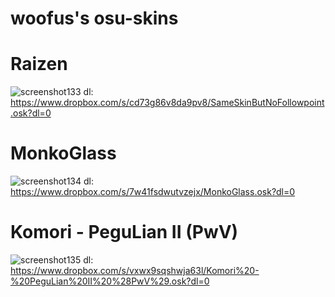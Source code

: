# woofus's osu-skins


# Raizen
![screenshot133](https://user-images.githubusercontent.com/49347596/215302594-b82d349c-92fb-406e-a42f-b866a550c94c.jpg)
dl: https://www.dropbox.com/s/cd73g86v8da9pv8/SameSkinButNoFollowpoint.osk?dl=0

# MonkoGlass
![screenshot134](https://user-images.githubusercontent.com/49347596/215302718-df2d87a2-95be-443f-bee2-8409dbeec1ac.jpg)
dl: https://www.dropbox.com/s/7w41fsdwutvzejx/MonkoGlass.osk?dl=0

# Komori - PeguLian II (PwV)
![screenshot135](https://user-images.githubusercontent.com/49347596/215302835-ff70c5d2-4ce3-48f3-99c3-d8fa6f07b1c2.jpg)
dl: https://www.dropbox.com/s/vxwx9sqshwja63l/Komori%20-%20PeguLian%20II%20%28PwV%29.osk?dl=0
